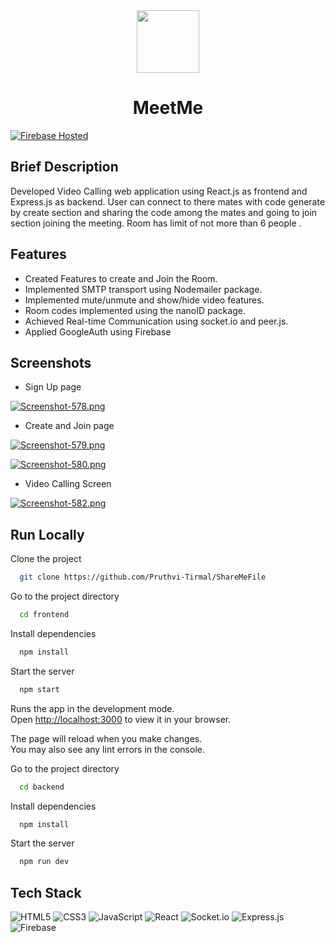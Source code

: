 <div align="center">
<img height="100" src="https://i.postimg.cc/VLC19Nxn/brand-Logo.png"/> 
  <h1>MeetMe</h1>
</div>

[![Firebase Hosted](https://img.shields.io/badge/Firbase-Success-success?logo=Firebase&logoColor=yellow)](https://meet-me-990d5.web.app/)

## Brief Description

Developed Video Calling web application using React.js as frontend and Express.js as backend. User can connect to there mates with code generate by create section and sharing the code among the mates and going to join section joining the meeting. Room has limit of not more than 6 people .

## Features

- Created Features to create and Join the Room.
- Implemented SMTP transport using Nodemailer package.
- Implemented mute/unmute and show/hide video features.
- Room codes implemented using the nanoID package.
- Achieved Real-time Communication using socket.io and peer.js.
- Applied GoogleAuth using Firebase


<!-- ## Demo

Insert gif or link to demo -->


## Screenshots

- Sign Up page

[![Screenshot-578.png](https://i.postimg.cc/4yZWMB8z/Screenshot-578.png)](https://postimg.cc/qhbc6XHR)

- Create and Join page

[![Screenshot-579.png](https://i.postimg.cc/bJP0NdQP/Screenshot-579.png)](https://postimg.cc/1gWVvmC7)

[![Screenshot-580.png](https://i.postimg.cc/bJvJThPb/Screenshot-580.png)](https://postimg.cc/WDQTNxhb)

- Video Calling Screen

[![Screenshot-582.png](https://i.postimg.cc/Hsvfc1ZR/Screenshot-582.png)](https://postimg.cc/6yRHggNf)


## Run Locally

Clone the project

```bash
  git clone https://github.com/Pruthvi-Tirmal/ShareMeFile
```

Go to the project directory

```bash
  cd frontend
```

Install dependencies

```bash
  npm install
```

Start the server 

```bash
  npm start
```

Runs the app in the development mode.\
Open [http://localhost:3000](http://localhost:3000) to view it in your browser.

The page will reload when you make changes.\
You may also see any lint errors in the console.


Go to the project directory

```bash
  cd backend
```

Install dependencies

```bash
  npm install
```

Start the server 

```bash
  npm run dev
```

## Tech Stack
![HTML5](https://img.shields.io/badge/html5-%23E34F26.svg?style=for-the-badge&logo=html5&logoColor=white)
![CSS3](https://img.shields.io/badge/css3-%231572B6.svg?style=for-the-badge&logo=css3&logoColor=white)
![JavaScript](https://img.shields.io/badge/javascript-%23323330.svg?style=for-the-badge&logo=javascript&logoColor=%23F7DF1E)
![React](https://img.shields.io/badge/react-%2320232a.svg?style=for-the-badge&logo=react&logoColor=%2361DAFB)
![Socket.io](https://img.shields.io/badge/Socket.io-black?style=for-the-badge&logo=socket.io&badgeColor=010101)
![Express.js](https://img.shields.io/badge/express.js-%23404d59.svg?style=for-the-badge&logo=express&logoColor=%2361DAFB)
![Firebase](https://img.shields.io/badge/firebase-%23039BE5.svg?style=for-the-badge&logo=firebase)






